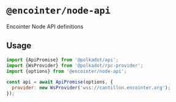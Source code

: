 # `@encointer/node-api`

Encointer Node API definitions

## Usage

```js
import {ApiPromise} from '@polkadot/api';
import {WsProvider} from '@polkadot/rpc-provider';
import {options} from '@encointer/node-api';

const api = await ApiPromise(options, {
  provider: new WsProvider('wss://cantillon.encointer.org');
});
```

